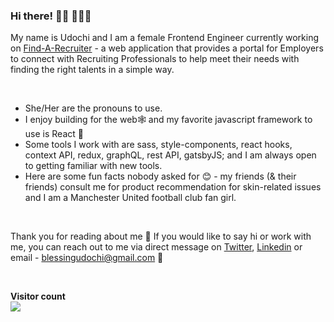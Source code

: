 ### Hi there! 👋🏽 👩🏽‍💻
My name is Udochi and I am a female Frontend Engineer currently working on [Find-A-Recruiter](https://find-a-recruiter.com/) - a web application that provides a portal for Employers to connect with Recruiting Professionals to help meet their needs with finding the right talents in a simple way.

<br />

- She/Her are the pronouns to use.   
- I enjoy building for the web🕸 and my favorite javascript framework to use is React 🥰 
- Some tools I work with are sass, style-components, react hooks, context API, redux, graphQL, rest API, gatsbyJS; and I am always open to getting familiar with new tools. 
- Here are some fun facts nobody asked for 😊 - my friends (& their friends) consult me for product recommendation for skin-related issues and I am a Manchester United football club fan girl.

<br />

Thank you for reading about me 🤗 
If you would like to say hi or work with me, you can reach out to me via direct message on [Twitter](https://twitter.com/udochiop), [Linkedin](https://www.linkedin.com/in/udochi-oparaocha-16a01388/) or email - blessingudochi@gmail.com 📧

<br />
 
<p align="left"> 
  <b>Visitor count</b><br>
  <img src="https://profile-counter.glitch.me/Udcodes/count.svg" />
</p>

